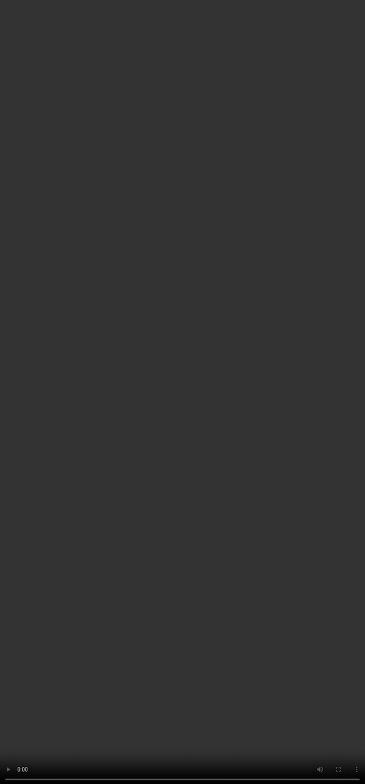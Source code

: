 # MotionLayout

https://twitter.com/i/status/1131092594362994689
<video preload="auto" playsinline="" src="https://video.twimg.com/tweet_video/D7JyUzRU0AEebf6.mp4" type="video/mp4" style="width: 100%; height: 100%; position: absolute; background-color: black; top: 0%; left: 0%; transform: rotate(0deg) scale(1.005);"></video>
